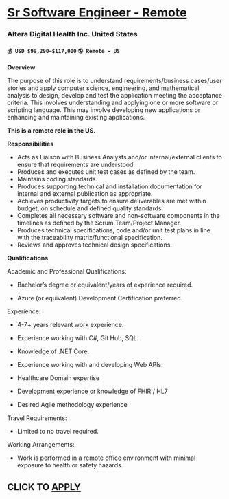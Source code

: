# [Sr Software Engineer - Remote](https://www.remotewlb.com/apply/sr-software-engineer-remote-114542)  
### Altera Digital Health Inc. United States  
#### `💰 USD $99,290~$117,000` `🌎 Remote - US`  

**Overview**

The purpose of this role is to understand requirements/business cases/user stories and apply computer science, engineering, and mathematical analysis to design, develop and test the application meeting the acceptance criteria. This involves understanding and applying one or more software or scripting language. This may involve developing new applications or enhancing and maintaining existing applications.

**This is a remote role in the US.**

**Responsibilities**

  * Acts as Liaison with Business Analysts and/or internal/external clients to ensure that requirements are understood.
  * Produces and executes unit test cases as defined by the team.
  * Maintains coding standards.
  * Produces supporting technical and installation documentation for internal and external publication as appropriate.
  * Achieves productivity targets to ensure deliverables are met within budget, on schedule and defined quality standards.
  * Completes all necessary software and non-software components in the timelines as defined by the Scrum Team/Project Manager.
  * Produces technical specifications, code and/or unit test plans in line with the traceability matrix/functional specification.
  * Reviews and approves technical design specifications.

**Qualifications**

Academic and Professional Qualifications:

  * Bachelor’s degree or equivalent/years of experience required.

  * Azure (or equivalent) Development Certification preferred.

Experience:

  * 4-7+ years relevant work experience.
  * Experience working with C#, Git Hub, SQL.

  * Knowledge of .NET Core.
  * Experience working with and developing Web APIs.
  * Healthcare Domain expertise
  * Development experience or knowledge of FHIR / HL7
  * Desired Agile methodology experience

Travel Requirements:

  * Limited to no travel required.

Working Arrangements:

  * Work is performed in a remote office environment with minimal exposure to health or safety hazards.

  
## CLICK TO [APPLY](https://www.remotewlb.com/apply/sr-software-engineer-remote-114542)


